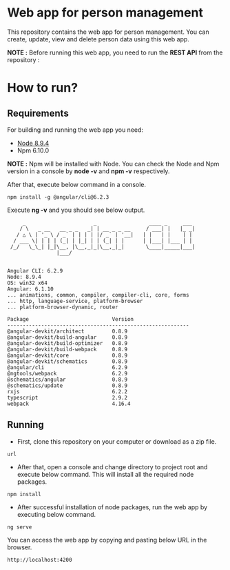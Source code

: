 # Web app for person management

This repository contains the web app for person management. You can create, update, view and delete person data using this web app. 

**NOTE :** Before running this web app, you need to run the **REST API** from the repository : <repository-link>

# How to run?

## Requirements

For building and running the web app you need:

- [Node 8.9.4](https://nodejs.org/download/release/v8.9.4)
- Npm 6.10.0

**NOTE :** Npm will be installed with Node. You can check the Node and Npm version in a console by **node -v** and **npm -v** respectively.

After that, execute below command in a console.
```shell
npm install -g @angular/cli@6.2.3
```

Execute **ng -v** and you should see below output.
```shell
     _                      _                 ____ _     ___
    / \   _ __   __ _ _   _| | __ _ _ __     / ___| |   |_ _|
   / △ \ | '_ \ / _` | | | | |/ _` | '__|   | |   | |    | |
  / ___ \| | | | (_| | |_| | | (_| | |      | |___| |___ | |
 /_/   \_\_| |_|\__, |\__,_|_|\__,_|_|       \____|_____|___|
                |___/


Angular CLI: 6.2.9
Node: 8.9.4
OS: win32 x64
Angular: 6.1.10
... animations, common, compiler, compiler-cli, core, forms
... http, language-service, platform-browser
... platform-browser-dynamic, router

Package                           Version
-----------------------------------------------------------
@angular-devkit/architect         0.8.9
@angular-devkit/build-angular     0.8.9
@angular-devkit/build-optimizer   0.8.9
@angular-devkit/build-webpack     0.8.9
@angular-devkit/core              0.8.9
@angular-devkit/schematics        0.8.9
@angular/cli                      6.2.9
@ngtools/webpack                  6.2.9
@schematics/angular               0.8.9
@schematics/update                0.8.9
rxjs                              6.2.2
typescript                        2.9.2
webpack                           4.16.4
```

## Running

- First, clone this repository on your computer or download as a zip file.
```shell
url
```

- After that, open a console and change directory to project root and execute below command. This will install all the required node packages.

```shell
npm install
```

- After successful installation of node packages, run the web app by executing below command.
```shell
ng serve
```

You can access the web app by copying and pasting below URL in the browser.
```shell
http://localhost:4200
```
